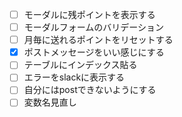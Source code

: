 - [ ] モーダルに残ポイントを表示する
- [ ] モーダルフォームのバリデーション
- [ ] 月毎に送れるポイントをリセットする
- [x] ポストメッセージをいい感じにする
- [ ] テーブルにインデックス貼る
- [ ] エラーをslackに表示する
- [ ] 自分にはpostできないようにする
- [ ] 変数名見直し
